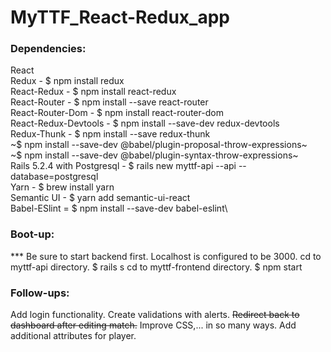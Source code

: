 # MyTTF_React-Redux_app

### Dependencies: 
React\
Redux - $ npm install redux\
React-Redux - $ npm install react-redux\
React-Router - $ npm install --save react-router\
React-Router-Dom - $ npm install react-router-dom\
React-Redux-Devtools - $ npm install --save-dev redux-devtools\
Redux-Thunk - $ npm install --save redux-thunk\
~$ npm install --save-dev @babel/plugin-proposal-throw-expressions~\
~$ npm install --save-dev @babel/plugin-syntax-throw-expressions~\
Rails 5.2.4 with Postgresql - $ rails new myttf-api --api --database=postgresql\
Yarn - $ brew install yarn\
Semantic UI - $ yarn add semantic-ui-react\
Babel-ESlint = $ npm install --save-dev babel-eslint\


### Boot-up:
*** Be sure to start backend first. Localhost is configured to be 3000.
cd to myttf-api directory.
    $ rails s
cd to myttf-frontend directory.
    $ npm start


### Follow-ups:
Add login functionality.
Create validations with alerts.
~~Redirect back to dashboard after editing match.~~
Improve CSS,... in so many ways.
Add additional attributes for player.
